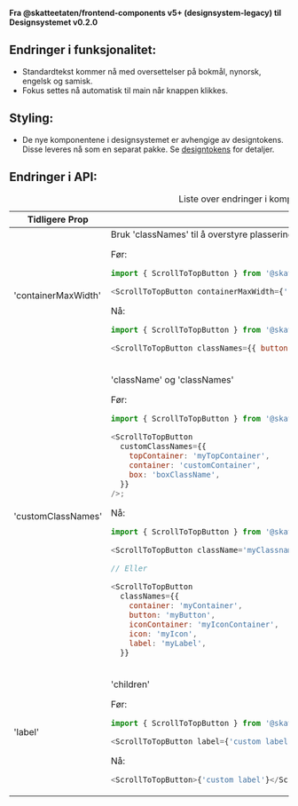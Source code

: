 **Fra @skatteetaten/frontend-components v5+ (designsystem-legacy) til Designsystemet v0.2.0**

## Endringer i funksjonalitet:

- Standardtekst kommer nå med oversettelser på bokmål, nynorsk, engelsk og samisk.
- Fokus settes nå automatisk til main når knappen klikkes.

## Styling:

- De nye komponentene i designsystemet er avhengige av designtokens. Disse leveres nå som en separat pakke. Se [designtokens](#section-designtokens-deprecated) for detaljer.

## Endringer i API:

<!--For full API-dokumentasjon, vennligst se på [ScrollToTopButton komponent](https://breakdance.github.io/breakdance/) på dokumentasjonssiden til designsystemet.
( //TODO FRONT-917 Lenke til EPI dok)-->

<div className="migration-tabell">
<table>
<caption>Liste over endringer i komponent-api'et</caption>
<thead><tr><th>Tidligere Prop</th><th>Alternativ</th></tr></thead>
<tbody>
<tr>
<td>'containerMaxWidth'</td>
<td>
Bruk 'classNames' til å overstyre plasseringen til knappen.

Før:

```javascript static
import { ScrollToTopButton } from '@skatteetaten/frontend-components/ScrolToTopButton ';

<ScrollToTopButton containerMaxWidth={'100px'} />;
```

Nå:

```js static
import { ScrollToTopButton } from '@skatteetaten/ds-buttons';

<ScrollToTopButton classNames={{ button: 'myClassname' }} />;
```

</td>
</tr>

<tr>
<td>
'customClassNames'
</td>
<td>

'className' og 'classNames'

Før:

```javascript static
import { ScrollToTopButton } from '@skatteetaten/frontend-components/ScrolToTopButton ';

<ScrollToTopButton
  customClassNames={{
    topContainer: 'myTopContainer',
    container: 'customContainer',
    box: 'boxClassName',
  }}
/>;
```

Nå:

```js static
import { ScrollToTopButton } from '@skatteetaten/ds-buttons';

<ScrollToTopButton className='myClassname' />;

// Eller

<ScrollToTopButton
  classNames={{
    container: 'myContainer',
    button: 'myButton',
    iconContainer: 'myIconContainer',
    icon: 'myIcon',
    label: 'myLabel',
  }}

```

</td>
</tr>

<tr>
<td>'label'</td>
<td>

'children'

Før:

```javascript static
import { ScrollToTopButton } from '@skatteetaten/frontend-components/ScrollToTopButton';

<ScrollToTopButton label={'custom label'} />;
```

Nå:

```js static
<ScrollToTopButton>{'custom label'}</ScrollToTopButton>
```

</td>
</tr>

</tbody>
</table>
</div>
